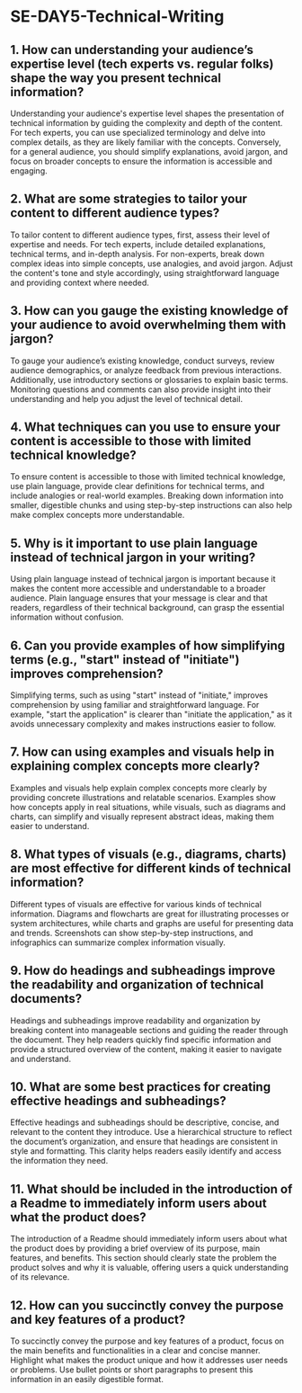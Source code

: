 # SE-DAY5-Technical-Writing
## 1. How can understanding your audience’s expertise level (tech experts vs. regular folks) shape the way you present technical information?
Understanding your audience's expertise level shapes the presentation of technical information by guiding the complexity and depth of the content. For tech experts, you can use specialized terminology and delve into complex details, as they are likely familiar with the concepts. Conversely, for a general audience, you should simplify explanations, avoid jargon, and focus on broader concepts to ensure the information is accessible and engaging.

## 2. What are some strategies to tailor your content to different audience types?

To tailor content to different audience types, first, assess their level of expertise and needs. For tech experts, include detailed explanations, technical terms, and in-depth analysis. For non-experts, break down complex ideas into simple concepts, use analogies, and avoid jargon. Adjust the content's tone and style accordingly, using straightforward language and providing context where needed.

## 3. How can you gauge the existing knowledge of your audience to avoid overwhelming them with jargon?

To gauge your audience’s existing knowledge, conduct surveys, review audience demographics, or analyze feedback from previous interactions. Additionally, use introductory sections or glossaries to explain basic terms. Monitoring questions and comments can also provide insight into their understanding and help you adjust the level of technical detail.

## 4. What techniques can you use to ensure your content is accessible to those with limited technical knowledge?

To ensure content is accessible to those with limited technical knowledge, use plain language, provide clear definitions for technical terms, and include analogies or real-world examples. Breaking down information into smaller, digestible chunks and using step-by-step instructions can also help make complex concepts more understandable.

## 5. Why is it important to use plain language instead of technical jargon in your writing?

Using plain language instead of technical jargon is important because it makes the content more accessible and understandable to a broader audience. Plain language ensures that your message is clear and that readers, regardless of their technical background, can grasp the essential information without confusion.

## 6. Can you provide examples of how simplifying terms (e.g., "start" instead of "initiate") improves comprehension?

Simplifying terms, such as using "start" instead of "initiate," improves comprehension by using familiar and straightforward language. For example, "start the application" is clearer than "initiate the application," as it avoids unnecessary complexity and makes instructions easier to follow.

## 7. How can using examples and visuals help in explaining complex concepts more clearly?

Examples and visuals help explain complex concepts more clearly by providing concrete illustrations and relatable scenarios. Examples show how concepts apply in real situations, while visuals, such as diagrams and charts, can simplify and visually represent abstract ideas, making them easier to understand.

## 8. What types of visuals (e.g., diagrams, charts) are most effective for different kinds of technical information?

Different types of visuals are effective for various kinds of technical information. Diagrams and flowcharts are great for illustrating processes or system architectures, while charts and graphs are useful for presenting data and trends. Screenshots can show step-by-step instructions, and infographics can summarize complex information visually.

## 9. How do headings and subheadings improve the readability and organization of technical documents?

Headings and subheadings improve readability and organization by breaking content into manageable sections and guiding the reader through the document. They help readers quickly find specific information and provide a structured overview of the content, making it easier to navigate and understand.

## 10. What are some best practices for creating effective headings and subheadings?

Effective headings and subheadings should be descriptive, concise, and relevant to the content they introduce. Use a hierarchical structure to reflect the document’s organization, and ensure that headings are consistent in style and formatting. This clarity helps readers easily identify and access the information they need.

## 11. What should be included in the introduction of a Readme to immediately inform users about what the product does?

The introduction of a Readme should immediately inform users about what the product does by providing a brief overview of its purpose, main features, and benefits. This section should clearly state the problem the product solves and why it is valuable, offering users a quick understanding of its relevance.

## 12. How can you succinctly convey the purpose and key features of a product?

To succinctly convey the purpose and key features of a product, focus on the main benefits and functionalities in a clear and concise manner. Highlight what makes the product unique and how it addresses user needs or problems. Use bullet points or short paragraphs to present this information in an easily digestible format.







